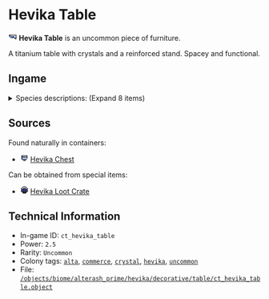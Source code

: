 # Hevika Table

<img src="https://raw.githubusercontent.com/Ceterai/Enternia/main/objects/biome/alterash_prime/hevika/decorative/table/icon.png" alt="Hevika Table icon" loading="lazy" height=16px width="auto" /> **Hevika Table** is an uncommon piece of furniture.

A titanium table with crystals and a reinforced stand. Spacey and functional.

## Ingame

<details><summary>Species descriptions: (Expand 8 items)</summary>

- Alta: Usually hevika crystals can be dangerous and are kept away and discharged, or are powering something.
- Apex: A one-legged table with hanging down crystals.
- Avian: How is this table even standing?
- Floran: Thisss table hass only one leg at its ssside. Floran confused.
- Glitch: Pleased. I'm glad that I, unlike this table, don't have any missing legs.
- Human: Wouldn't it overturn onto me if I sit on the other side? No?
- Hylotl: You might think that the crystals on the other side of the table serve as another pair of legs, but no, this table has only one leg.
- Novakid: Look a that! Ain't it a pretty one-legged pal?

</details>

## Sources

Found naturally in containers:

- <img src="https://raw.githubusercontent.com/Ceterai/Enternia/main/objects/biome/alterash_prime/hevika/decorative/chest/icon.png" alt="Hevika Chest icon" loading="lazy" height=16px width="auto" /> [Hevika Chest](https://ceterai.github.io/MyEnternia/Wiki/HevikaChest)

Can be obtained from special items:

- <img src="https://raw.githubusercontent.com/Ceterai/Enternia/main/items/active/alta/loot/biome/ct_hevika_loot.png" alt="Hevika Loot Crate icon" loading="lazy" height=16px width="auto" /> [Hevika Loot Crate](https://ceterai.github.io/MyEnternia/Wiki/HevikaLootCrate)

## Technical Information

- In-game ID: `ct_hevika_table`
- Power: `2.5`
- Rarity: `Uncommon`
- Colony tags: [`alta`](https://ceterai.github.io/MyEnternia/Wiki/Tags/Alta), [`commerce`](https://ceterai.github.io/MyEnternia/Wiki/Tags/Commerce), [`crystal`](https://ceterai.github.io/MyEnternia/Wiki/Tags/Crystal), [`hevika`](https://ceterai.github.io/MyEnternia/Wiki/Tags/Hevika), [`uncommon`](https://ceterai.github.io/MyEnternia/Wiki/Tags/Uncommon)
- File: [`/objects/biome/alterash_prime/hevika/decorative/table/ct_hevika_table.object`](https://github.com/Ceterai/Enternia/blob/main/objects/biome/alterash_prime/hevika/decorative/table/ct_hevika_table.object)
